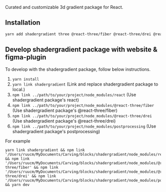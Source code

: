 Curated and customizable 3d gradient package for React.

## Installation

```sh
yarn add shadergradient three @react-three/fiber @react-three/drei @react-three/postprocessing
```

## Develop shadergradient package with website & figma-plugin

To develop with the shadergradient package, follow below instructions.

1. `yarn install`
1. `yarn link shadergradient` (Link and replace shadergradient package to local.)
1. `npm link ../path/to/your/project/node_modules/react` (Use shadergradient package's react)
1. `npm link ../path/to/your/project/node_modules/@react-three/fiber` (Use shadergradient package's @react-three/fiber)
1. `npm link ../path/to/your/project/node_modules/@react-three/drei` (Use shadergradient package's @react-three/drei)
1. `npm link ../path/to/your/project/node_modules/postprocessing` (Use shadergradient package's postprocessing)

For example
```
yarn link shadergradient && npm link '/Users/ruucm/MyDocuments/Carving/blocks/shadergradient/node_modules/react' && npm link '/Users/ruucm/MyDocuments/Carving/blocks/shadergradient/node_modules/@react-three/fiber' && npm link '/Users/ruucm/MyDocuments/Carving/blocks/shadergradient/node_modules/@react-three/drei' && npm link '/Users/ruucm/MyDocuments/Carving/blocks/shadergradient/node_modules/postprocessing' && yarn dev
```